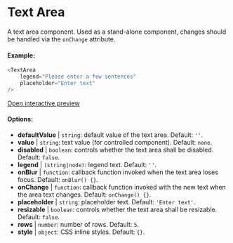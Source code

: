 # Text Area

A text area component. Used as a stand-alone component, changes should be handled via the `onChange` attribute.

#### Example:

``` js
<TextArea
    legend="Please enter a few sentences"
    placeholder="Enter text"
/>
```

[Open interactive preview](https://isle.heinz.cmu.edu/components/text-area/)

#### Options:

* __defaultValue__ | `string`: default value of the text area. Default: `''`.
* __value__ | `string`: text value (for controlled component). Default: `none`.
* __disabled__ | `boolean`: controls whether the text area shall be disabled. Default: `false`.
* __legend__ | `(string|node)`: legend text. Default: `''`.
* __onBlur__ | `function`: callback function invoked when the text area loses focus. Default: `onBlur() {}`.
* __onChange__ | `function`: callback function invoked with the new text when the area text changes. Default: `onChange() {}`.
* __placeholder__ | `string`: placeholder text. Default: `'Enter text'`.
* __resizable__ | `boolean`: controls whether the text area shall be resizable. Default: `false`.
* __rows__ | `number`: number of rows. Default: `5`.
* __style__ | `object`: CSS inline styles. Default: `{}`.
